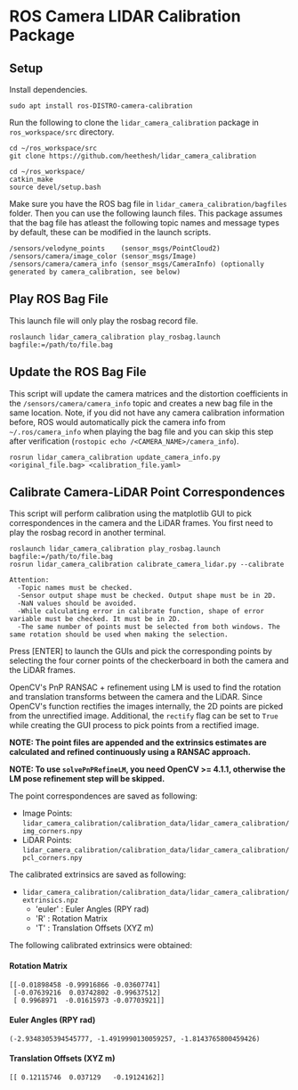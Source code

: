 # ROS Camera LIDAR Calibration Package

## Setup

Install dependencies.

```
sudo apt install ros-DISTRO-camera-calibration
```

Run the following to clone the `lidar_camera_calibration` package in `ros_workspace/src` directory.

```
cd ~/ros_workspace/src
git clone https://github.com/heethesh/lidar_camera_calibration

cd ~/ros_workspace/
catkin_make
source devel/setup.bash
```

Make sure you have the ROS bag file in `lidar_camera_calibration/bagfiles` folder. Then you can use the following launch files. This package assumes that the bag file has atleast the following topic names and message types by default, these can be modified in the launch scripts.

```
/sensors/velodyne_points    (sensor_msgs/PointCloud2)
/sensors/camera/image_color (sensor_msgs/Image)
/sensors/camera/camera_info (sensor_msgs/CameraInfo) (optionally generated by camera_calibration, see below)
```

## Play ROS Bag File

This launch file will only play the rosbag record file.

```
roslaunch lidar_camera_calibration play_rosbag.launch bagfile:=/path/to/file.bag
```

## Update the ROS Bag File

This script will update the camera matrices and the distortion coefficients in the `/sensors/camera/camera_info` topic and creates a new bag file in the same location. Note, if you did not have any camera calibration information before, ROS would automatically pick the camera info from `~/.ros/camera_info` when playing the bag file and you can skip this step after verification (`rostopic echo /<CAMERA_NAME>/camera_info`).

```
rosrun lidar_camera_calibration update_camera_info.py <original_file.bag> <calibration_file.yaml>
```

## Calibrate Camera-LiDAR Point Correspondences

This script will perform calibration using the matplotlib GUI to pick correspondences in the camera and the LiDAR frames. You first need to play the rosbag record in another terminal.

```
roslaunch lidar_camera_calibration play_rosbag.launch bagfile:=/path/to/file.bag
rosrun lidar_camera_calibration calibrate_camera_lidar.py --calibrate
```
```
Attention:
  -Topic names must be checked.
  -Sensor output shape must be checked. Output shape must be in 2D.
  -NaN values should be avoided.
  -While calculating error in calibrate function, shape of error variable must be checked. It must be in 2D.
  -The same number of points must be selected from both windows. The same rotation should be used when making the selection.

```

Press [ENTER] to launch the GUIs and pick the corresponding points by selecting the four corner points of the checkerboard in both the camera and the LiDAR frames.

OpenCV's PnP RANSAC + refinement using LM is used to find the rotation and translation transforms between the camera and the LiDAR. Since OpenCV's function rectifies the images internally, the 2D points are picked from the unrectified image. Additional, the `rectify` flag can be set to `True` while creating the GUI process to pick points from a rectified image.


**NOTE: The point files are appended and the extrinsics estimates are calculated and refined continuously using a RANSAC approach.**

**NOTE: To use `solvePnPRefineLM`, you need OpenCV >= 4.1.1, otherwise the LM pose refinement step will be skipped.**

The point correspondences are saved as following:
- Image Points: `lidar_camera_calibration/calibration_data/lidar_camera_calibration/img_corners.npy`
- LiDAR Points: `lidar_camera_calibration/calibration_data/lidar_camera_calibration/pcl_corners.npy`

The calibrated extrinsics are saved as following:
- `lidar_camera_calibration/calibration_data/lidar_camera_calibration/extrinsics.npz`
    - 'euler' : Euler Angles (RPY rad)
    - 'R'     : Rotation Matrix
    - 'T'     : Translation Offsets (XYZ m)

The following calibrated extrinsics were obtained:

#### Rotation Matrix
```
[[-0.01898458 -0.99916866 -0.03607741]
 [-0.07639216  0.03742802 -0.99637512]
 [ 0.9968971  -0.01615973 -0.07703921]]

```

#### Euler Angles (RPY rad)

```
(-2.9348305394545777, -1.4919990130059257, -1.8143765800459426)

```

#### Translation Offsets (XYZ m)

```
[[ 0.12115746  0.037129   -0.19124162]]

```

